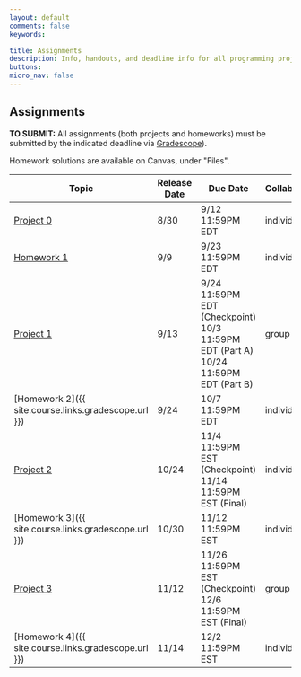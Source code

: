 ```yaml
---
layout: default
comments: false
keywords:

title: Assignments
description: Info, handouts, and deadline info for all programming projects and homeworks in the course.
buttons:
micro_nav: false
---
```


## Assignments

**TO SUBMIT:** All assignments (both projects and homeworks) must be submitted by the indicated deadline via [Gradescope](https://www.gradescope.com/courses/833387)).

Homework solutions are available on Canvas, under "Files".

<!-- [Rubric](https://drive.google.com/file/d/1ArH2SVlo3DaVh7y2dW6AlosncBSMnGdT/view?usp=sharing) for project manual grading -->

| Topic                                     | Release Date | Due Date          | Collaboration | Other Info |
|-------------------------------------------|--------------|-------------------|---------------|------------|
| [Project 0](https://classroom.github.com/a/hSiUMLgb)                             | 8/30         | 9/12 11:59PM EDT  | individual     | 9% of course grade |
| [Homework 1](https://www.gradescope.com/courses/833387/assignments/4918594)                            | 9/9          | 9/23 11:59PM EDT  | individual     |            |
| [Project 1](https://classroom.github.com/a/GrA5CHis)                             | 9/13          | 9/24 11:59PM EDT (Checkpoint) <br> 10/3 11:59PM EDT (Part A) <br> 10/24 11:59PM EDT (Part B)| group of 2  | 15% of course grade |
| [Homework 2]({{ site.course.links.gradescope.url }})                            | 9/24          | 10/7 11:59PM EDT | individual      |            |
| [Project 2]()                             | 10/24          | 11/4 11:59PM EST (Checkpoint) <br> 11/14 11:59PM EST (Final) | individual  | 11% of course grade |
| [Homework 3]({{ site.course.links.gradescope.url }})                            |    10/30      | 11/12 11:59PM EST | individual      |            |
| [Project 3]()                             | 11/12          | 11/26 11:59PM EST (Checkpoint) <br> 12/6 11:59PM EST (Final) | group of 2  | 10% of course grade |
| [Homework 4]({{ site.course.links.gradescope.url }})                            |          11/14          | 12/2 11:59PM EST | individual      |            |
